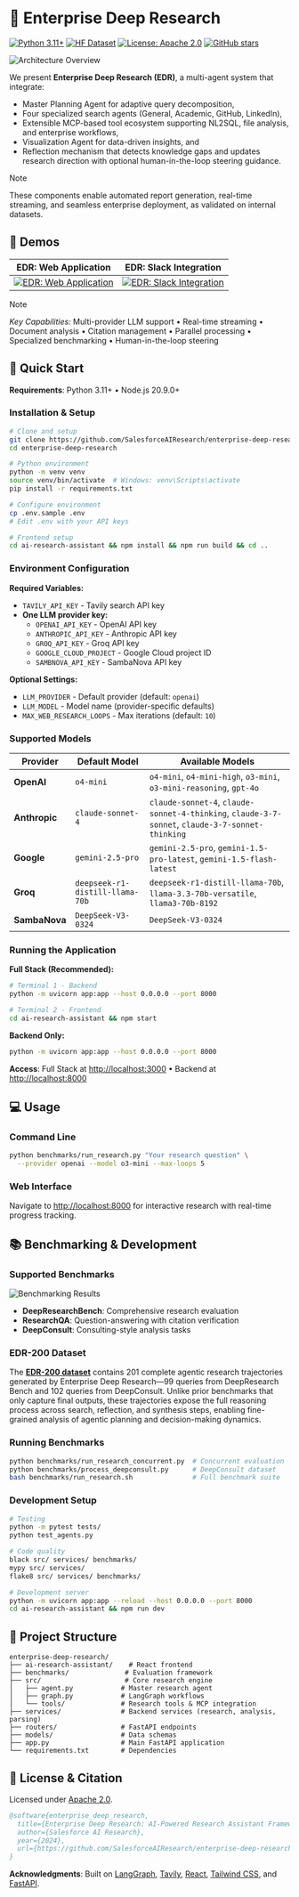 # 🔬 Enterprise Deep Research

[![Python 3.11+](https://img.shields.io/badge/python-3.11+-blue.svg)](https://www.python.org/downloads/)
[![HF Dataset](https://img.shields.io/badge/🤗%20Hugging%20Face-EDR--200%20Dataset-blue)](https://huggingface.co/datasets/Salesforce/EDR-200)
[![License: Apache 2.0](https://img.shields.io/badge/License-Apache%202.0-blue.svg)](https://opensource.org/licenses/Apache-2.0)
[![GitHub stars](https://img.shields.io/github/stars/SalesforceAIResearch/enterprise-deep-research.svg)](https://github.com/SalesforceAIResearch/enterprise-deep-research/stargazers)


![Architecture Overview](./assets/edr_github.png)

We present **Enterprise Deep Research (EDR)**, a multi-agent system that integrate: 
- Master Planning Agent for adaptive query decomposition, 
- Four specialized search agents (General, Academic, GitHub, LinkedIn), 
- Extensible MCP-based tool ecosystem supporting NL2SQL, file analysis, and enterprise workflows, 
- Visualization Agent for data-driven insights, and 
- Reflection mechanism that detects knowledge gaps and updates research direction with optional human-in-the-loop steering guidance. 

> [!Note]
> These components enable automated report generation, real-time streaming, and seamless enterprise deployment, as validated on internal datasets.


## 🎥 Demos

| EDR: Web Application | EDR: Slack Integration |
|----------------|-------------------|
| [![EDR: Web Application](https://img.youtube.com/vi/gq43g5--dJQ/0.jpg)](https://www.youtube.com/watch?v=gq43g5--dJQ) | [![EDR: Slack Integration](https://img.youtube.com/vi/8tB375P4mgQ/0.jpg)](https://www.youtube.com/watch?v=8tB375P4mgQ) |

> [!Note]
> *Key Capabilities:* Multi-provider LLM support • Real-time streaming • Document analysis • Citation management • Parallel processing • Specialized benchmarking • Human-in-the-loop steering
## 🚀 Quick Start

**Requirements**: Python 3.11+ • Node.js 20.9.0+

### Installation & Setup

```bash
# Clone and setup
git clone https://github.com/SalesforceAIResearch/enterprise-deep-research.git
cd enterprise-deep-research

# Python environment
python -m venv venv
source venv/bin/activate  # Windows: venv\Scripts\activate
pip install -r requirements.txt

# Configure environment
cp .env.sample .env
# Edit .env with your API keys

# Frontend setup
cd ai-research-assistant && npm install && npm run build && cd ..
```

### Environment Configuration

**Required Variables:**
- `TAVILY_API_KEY` - Tavily search API key
- **One LLM provider key:**
  - `OPENAI_API_KEY` - OpenAI API key
  - `ANTHROPIC_API_KEY` - Anthropic API key  
  - `GROQ_API_KEY` - Groq API key
  - `GOOGLE_CLOUD_PROJECT` - Google Cloud project ID
  - `SAMBNOVA_API_KEY` - SambaNova API key

**Optional Settings:**
- `LLM_PROVIDER` - Default provider (default: `openai`)
- `LLM_MODEL` - Model name (provider-specific defaults)
- `MAX_WEB_RESEARCH_LOOPS` - Max iterations (default: `10`)

### Supported Models

| Provider | Default Model | Available Models |
|----------|---------------|------------------|
| **OpenAI** | `o4-mini` | `o4-mini`, `o4-mini-high`, `o3-mini`, `o3-mini-reasoning`, `gpt-4o` |
| **Anthropic** | `claude-sonnet-4` | `claude-sonnet-4`, `claude-sonnet-4-thinking`, `claude-3-7-sonnet`, `claude-3-7-sonnet-thinking` |
| **Google** | `gemini-2.5-pro` | `gemini-2.5-pro`, `gemini-1.5-pro-latest`, `gemini-1.5-flash-latest` |
| **Groq** | `deepseek-r1-distill-llama-70b` | `deepseek-r1-distill-llama-70b`, `llama-3.3-70b-versatile`, `llama3-70b-8192` |
| **SambaNova** | `DeepSeek-V3-0324` | `DeepSeek-V3-0324` |

### Running the Application

**Full Stack (Recommended):**
```bash
# Terminal 1 - Backend
python -m uvicorn app:app --host 0.0.0.0 --port 8000

# Terminal 2 - Frontend
cd ai-research-assistant && npm start
```

**Backend Only:**
```bash
python -m uvicorn app:app --host 0.0.0.0 --port 8000
```

**Access**: Full Stack at [http://localhost:3000](http://localhost:3000) • Backend at [http://localhost:8000](http://localhost:8000)

## 💻 Usage

### Command Line
```bash
python benchmarks/run_research.py "Your research question" \
  --provider openai --model o3-mini --max-loops 5
```

### Web Interface
Navigate to [http://localhost:8000](http://localhost:8000) for interactive research with real-time progress tracking.

## 📚 Benchmarking & Development

### Supported Benchmarks
![Benchmarking Results](./assets/benchmarks.png)

- **DeepResearchBench**: Comprehensive research evaluation
- **ResearchQA**: Question-answering with citation verification  
- **DeepConsult**: Consulting-style analysis tasks

### EDR-200 Dataset

The **[EDR-200 dataset](https://huggingface.co/datasets/Salesforce/EDR-200)** contains 201 complete agentic research trajectories generated by Enterprise Deep Research—99 queries from DeepResearch Bench and 102 queries from DeepConsult. Unlike prior benchmarks that only capture final outputs, these trajectories expose the full reasoning process across search, reflection, and synthesis steps, enabling fine-grained analysis of agentic planning and decision-making dynamics.

### Running Benchmarks
```bash
python benchmarks/run_research_concurrent.py  # Concurrent evaluation
python benchmarks/process_deepconsult.py      # DeepConsult dataset
bash benchmarks/run_research.sh               # Full benchmark suite
```

### Development Setup
```bash
# Testing
python -m pytest tests/
python test_agents.py

# Code quality
black src/ services/ benchmarks/
mypy src/ services/
flake8 src/ services/ benchmarks/

# Development server
python -m uvicorn app:app --reload --host 0.0.0.0 --port 8000
cd ai-research-assistant && npm run dev
```

## 📁 Project Structure

```text
enterprise-deep-research/
├── ai-research-assistant/    # React frontend
├── benchmarks/              # Evaluation framework  
├── src/                     # Core research engine
│   ├── agent.py            # Master research agent
│   ├── graph.py            # LangGraph workflows
│   └── tools/              # Research tools & MCP integration
├── services/               # Backend services (research, analysis, parsing)
├── routers/                # FastAPI endpoints
├── models/                 # Data schemas
├── app.py                  # Main FastAPI application
└── requirements.txt        # Dependencies
```

## 📜 License & Citation

Licensed under [Apache 2.0](./LICENSE.txt).

```bibtex
@software{enterprise_deep_research,
  title={Enterprise Deep Research: AI-Powered Research Assistant Framework},
  author={Salesforce AI Research},
  year={2024},
  url={https://github.com/SalesforceAIResearch/enterprise-deep-research}
}
```

**Acknowledgments**: Built on [LangGraph](https://github.com/langchain-ai/langgraph), [Tavily](https://tavily.com), [React](https://reactjs.org/), [Tailwind CSS](https://tailwindcss.com/), and [FastAPI](https://fastapi.tiangolo.com/).
